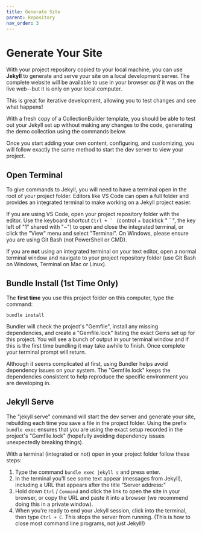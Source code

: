 ```yaml
---
title: Generate Site
parent: Repository
nav_order: 3
---
```


# Generate Your Site

With your project repository copied to your local machine, you can use **Jekyll** to generate and serve your site on a local development server.
The complete website will be available to use in your browser *as if* it was on the live web--but it is only on your local computer.

This is great for iterative development, allowing you to test changes and see what happens!

With a fresh copy of a CollectionBuilder template, you should be able to test out your Jekyll set up without making any changes to the code, generating the demo collection using the commands below.

Once you start adding your own content, configuring, and customizing, you will follow exactly the same method to start the dev server to view your project.

## Open Terminal

To give commands to Jekyll, you will need to have a terminal open in the root of your project folder. 
Editors like VS Code can open a full folder and provides an integrated terminal to make working on a Jekyll project easier.

If you are using VS Code, open your project repository folder with the editor.
Use the keyboard shortcut ``Ctrl + ` `` (control + backtick " **\`** ", the key left of "1" shared with "~") to open and close the integrated terminal, or click the "View" menu and select "Terminal".
On Windows, please ensure you are using Git Bash (not PowerShell or CMD).

If you are **not** using an integrated terminal on your text editor, open a normal terminal window and navigate to your project repository folder (use Git Bash on Windows, Terminal on Mac or Linux).

## Bundle Install (1st Time Only)

The **first time** you use this project folder on this computer, type the command: 

`bundle install`

Bundler will check the project's "Gemfile", install any missing dependencies, and create a "Gemfile.lock" listing the exact Gems set up for this project.
You will see a bunch of output in your terminal window and if this is the first time bundling it may take awhile to finish.
Once complete your terminal prompt will return.

Although it seems complicated at first, using Bundler helps avoid dependency issues on your system.
The "Gemfile.lock" keeps the dependencies consistent to help reproduce the specific environment you are developing in.

## Jekyll Serve

The "jekyll serve" command will start the dev server and generate your site, rebuilding each time you save a file in the project folder.
Using the prefix `bundle exec` ensures that you are using the exact setup recorded in the project's "Gemfile.lock" (hopefully avoiding dependency issues unexpectedly breaking things).

With a terminal (integrated or not) open in your project folder follow these steps:

1. Type the command `bundle exec jekyll s` and press enter. 
2. In the terminal you'll see some text appear (messages from Jekyll), including a URL that appears after the title "Server address:"
3. Hold down `Ctrl` / `Command` and click the link to open the site in your browser, or copy the URL and paste it into a browser (we recommend doing this in a private window).
4. When you're ready to end your Jekyll session, click into the terminal, then type `Ctrl + C`. This stops the server from running. (This is how to close most command line programs, not just Jekyll!)
